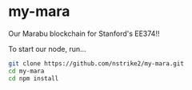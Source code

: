 # my-mara
Our Marabu blockchain for Stanford's EE374!!

To start our node, run...
```sh
git clone https://github.com/nstrike2/my-mara.git
cd my-mara
cd npm install
```

